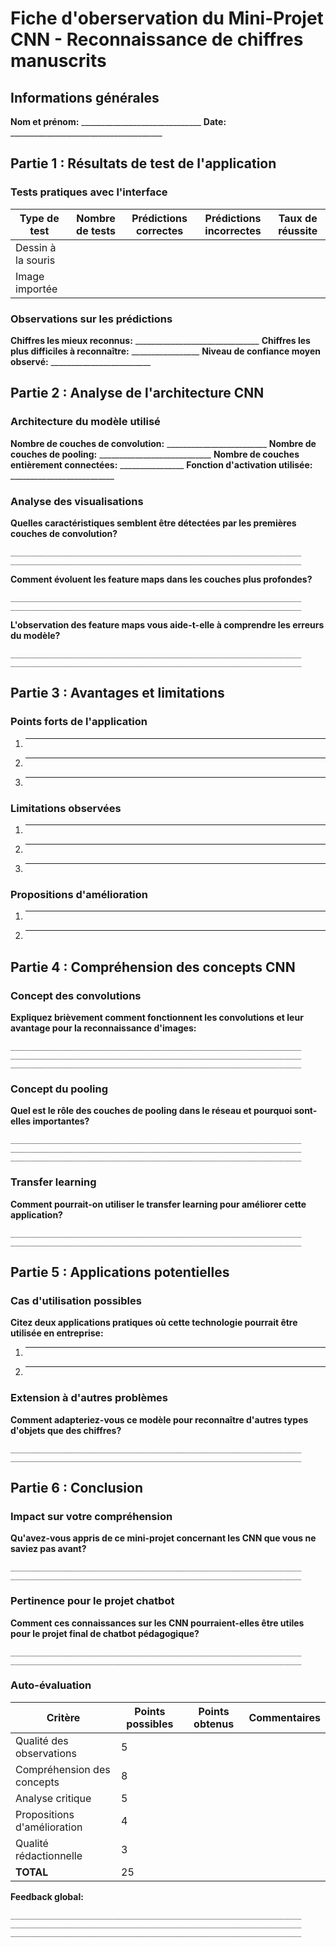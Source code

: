 # Fiche d'oberservation du Mini-Projet CNN - Reconnaissance de chiffres manuscrits

## Informations générales
**Nom et prénom:** ______________________________
**Date:** ______________________________________

## Partie 1 : Résultats de test de l'application

### Tests pratiques avec l'interface

| Type de test | Nombre de tests | Prédictions correctes | Prédictions incorrectes | Taux de réussite |
|--------------|-----------------|----------------------|-------------------------|------------------|
| Dessin à la souris | | | | |
| Image importée | | | | |

### Observations sur les prédictions
**Chiffres les mieux reconnus:** _______________________________
**Chiffres les plus difficiles à reconnaître:** _________________
**Niveau de confiance moyen observé:** _________________________

## Partie 2 : Analyse de l'architecture CNN

### Architecture du modèle utilisé
**Nombre de couches de convolution:** _________________________
**Nombre de couches de pooling:** ____________________________
**Nombre de couches entièrement connectées:** ________________
**Fonction d'activation utilisée:** __________________________

### Analyse des visualisations
**Quelles caractéristiques semblent être détectées par les premières couches de convolution?**
```
_________________________________________________________________
_________________________________________________________________
```

**Comment évoluent les feature maps dans les couches plus profondes?**
```
_________________________________________________________________
_________________________________________________________________
```

**L'observation des feature maps vous aide-t-elle à comprendre les erreurs du modèle?**
```
_________________________________________________________________
_________________________________________________________________
```

## Partie 3 : Avantages et limitations

### Points forts de l'application
1. _______________________________________________________________
2. _______________________________________________________________
3. _______________________________________________________________

### Limitations observées
1. _______________________________________________________________
2. _______________________________________________________________
3. _______________________________________________________________

### Propositions d'amélioration
1. _______________________________________________________________
2. _______________________________________________________________

## Partie 4 : Compréhension des concepts CNN

### Concept des convolutions
**Expliquez brièvement comment fonctionnent les convolutions et leur avantage pour la reconnaissance d'images:**
```
_________________________________________________________________
_________________________________________________________________
_________________________________________________________________
```

### Concept du pooling
**Quel est le rôle des couches de pooling dans le réseau et pourquoi sont-elles importantes?**
```
_________________________________________________________________
_________________________________________________________________
_________________________________________________________________
```

### Transfer learning
**Comment pourrait-on utiliser le transfer learning pour améliorer cette application?**
```
_________________________________________________________________
_________________________________________________________________
```

## Partie 5 : Applications potentielles

### Cas d'utilisation possibles
**Citez deux applications pratiques où cette technologie pourrait être utilisée en entreprise:**
1. _______________________________________________________________
2. _______________________________________________________________

### Extension à d'autres problèmes
**Comment adapteriez-vous ce modèle pour reconnaître d'autres types d'objets que des chiffres?**
```
_________________________________________________________________
_________________________________________________________________
```

## Partie 6 : Conclusion

### Impact sur votre compréhension
**Qu'avez-vous appris de ce mini-projet concernant les CNN que vous ne saviez pas avant?**
```
_________________________________________________________________
_________________________________________________________________
```

### Pertinence pour le projet chatbot
**Comment ces connaissances sur les CNN pourraient-elles être utiles pour le projet final de chatbot pédagogique?**
```
_________________________________________________________________
_________________________________________________________________
```

### Auto-évaluation

| Critère | Points possibles | Points obtenus | Commentaires |
|---------|------------------|----------------|--------------|
| Qualité des observations | 5 | | |
| Compréhension des concepts | 8 | | |
| Analyse critique | 5 | | |
| Propositions d'amélioration | 4 | | |
| Qualité rédactionnelle | 3 | | |
| **TOTAL** | 25 | | |

**Feedback global:**
```
_________________________________________________________________
_________________________________________________________________
_________________________________________________________________
```